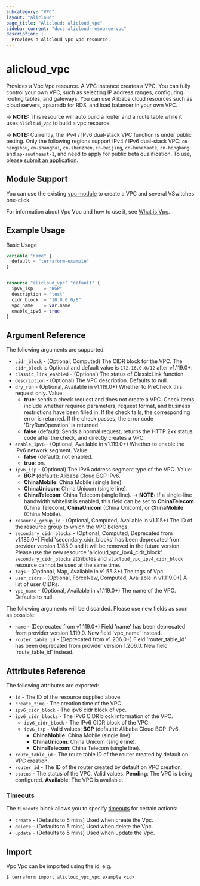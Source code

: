 ```yaml
---
subcategory: "VPC"
layout: "alicloud"
page_title: "Alicloud: alicloud_vpc"
sidebar_current: "docs-alicloud-resource-vpc"
description: |-
  Provides a Alicloud Vpc Vpc resource.
---
```


# alicloud_vpc

Provides a Vpc Vpc resource. A VPC instance creates a VPC. You can fully control your own VPC, such as selecting IP address ranges, configuring routing tables, and gateways. You can use Alibaba cloud resources such as cloud servers, apsaradb for RDS, and load balancer in your own VPC. 

-> **NOTE:** This resource will auto build a router and a route table while it uses `alicloud_vpc` to build a vpc resource. 

-> **NOTE:** Currently, the IPv4 / IPv6 dual-stack VPC function is under public testing. Only the following regions support IPv4 / IPv6 dual-stack VPC: `cn-hangzhou`, `cn-shanghai`, `cn-shenzhen`, `cn-beijing`, `cn-huhehaote`, `cn-hongkong` and `ap-southeast-1`, and need to apply for public beta qualification. To use, please [submit an application](https://help.aliyun.com/document_detail/100334.html).

## Module Support

You can use the existing [vpc module](https://registry.terraform.io/modules/alibaba/vpc/alicloud) 
to create a VPC and several VSwitches one-click.

For information about Vpc Vpc and how to use it, see [What is Vpc](https://www.alibabacloud.com/help/en/virtual-private-cloud/latest/what-is-a-vpc).

## Example Usage

Basic Usage

```terraform
variable "name" {
  default = "terraform-example"
}


resource "alicloud_vpc" "default" {
  ipv6_isp    = "BGP"
  description = "test"
  cidr_block  = "10.0.0.0/8"
  vpc_name    = var.name
  enable_ipv6 = true
}
```


## Argument Reference

The following arguments are supported:
* `cidr_block` - (Optional, Computed) The CIDR block for the VPC. The `cidr_block` is Optional and default value is `172.16.0.0/12` after v1.119.0+.
* `classic_link_enabled` - (Optional) The status of ClassicLink function.
* `description` - (Optional) The VPC description. Defaults to null.
* `dry_run` - (Optional, Available in v1.119.0+) Whether to PreCheck this request only. Value:
  - **true**: sends a check request and does not create a VPC. Check items include whether required parameters, request format, and business restrictions have been filled in. If the check fails, the corresponding error is returned. If the check passes, the error code 'DryRunOperation' is returned '.
  - **false** (default): Sends a normal request, returns the HTTP 2xx status code after the check, and directly creates a VPC.
* `enable_ipv6` - (Optional, Available in v1.119.0+) Whether to enable the IPv6 network segment. Value:
  - **false** (default): not enabled.
  - **true**: on.
* `ipv6_isp` - (Optional) The IPv6 address segment type of the VPC. Value:
  - **BGP** (default): Alibaba Cloud BGP IPv6.
  - **ChinaMobile**: China Mobile (single line).
  - **ChinaUnicom**: China Unicom (single line).
  - **ChinaTelecom**: China Telecom (single line).
-> **NOTE:**  If a single-line bandwidth whitelist is enabled, this field can be set to **ChinaTelecom** (China Telecom), **ChinaUnicom** (China Unicom), or **ChinaMobile** (China Mobile).
* `resource_group_id` - (Optional, Computed, Available in v1.115+) The ID of the resource group to which the VPC belongs.
* `secondary_cidr_blocks` - (Optional, Computed, Deprecated from v1.185.0+) Field 'secondary_cidr_blocks' has been deprecated from provider version 1.185.0 and it will be removed in the future version. Please use the new resource 'alicloud_vpc_ipv4_cidr_block'. `secondary_cidr_blocks` attributes and `alicloud_vpc_ipv4_cidr_block` resource cannot be used at the same time.
* `tags` - (Optional, Map, Available in v1.55.3+) The tags of Vpc.
* `user_cidrs` - (Optional, ForceNew, Computed, Available in v1.119.0+) A list of user CIDRs.
* `vpc_name` - (Optional, Available in v1.119.0+) The name of the VPC. Defaults to null.

The following arguments will be discarded. Please use new fields as soon as possible:
* `name` - (Deprecated from v1.119.0+) Field 'name' has been deprecated from provider version 1.119.0. New field 'vpc_name' instead.
* `router_table_id` - (Deprecated from v1.206.0+) Field 'router_table_id' has been deprecated from provider version 1.206.0. New field 'route_table_id' instead.


## Attributes Reference

The following attributes are exported:
* `id` - The ID of the resource supplied above.
* `create_time` - The creation time of the VPC.
* `ipv6_cidr_block` - The ipv6 cidr block of vpc.
* `ipv6_cidr_blocks` - The IPv6 CIDR block information of the VPC.
  * `ipv6_cidr_block` - The IPv6 CIDR block of the VPC.
  * `ipv6_isp` - Valid values: **BGP** (default): Alibaba Cloud BGP IPv6.
    - **ChinaMobile**: China Mobile (single line).
    - **ChinaUnicom**: China Unicom (single line).
    - **ChinaTelecom**: China Telecom (single line).
* `route_table_id` - The route table ID of the router created by default on VPC creation.
* `router_id` - The ID of the router created by default on VPC creation.
* `status` - The status of the VPC. Valid values:  **Pending**: The VPC is being configured. **Available**: The VPC is available.

### Timeouts

The `timeouts` block allows you to specify [timeouts](https://www.terraform.io/docs/configuration-0-11/resources.html#timeouts) for certain actions:
* `create` - (Defaults to 5 mins) Used when create the Vpc.
* `delete` - (Defaults to 5 mins) Used when delete the Vpc.
* `update` - (Defaults to 5 mins) Used when update the Vpc.

## Import

Vpc Vpc can be imported using the id, e.g.

```shell
$ terraform import alicloud_vpc_vpc.example <id>
```